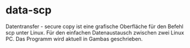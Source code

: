 # data-scp
Datentransfer - secure copy ist eine grafische Oberfläche für den Befehl scp unter Linux.
Für den einfachen Datenaustausch zwischen zwei Linux PC.
Das Programm wird aktuell in Gambas geschrieben.
